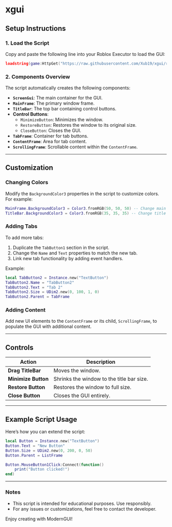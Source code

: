 # xgui

## Setup Instructions

### 1. Load the Script
Copy and paste the following line into your Roblox Executor to load the GUI:
```lua
loadstring(game:HttpGet("https://raw.githubusercontent.com/Xub19/xgui/refs/heads/main/xman.lua"))()
```

### 2. Components Overview
The script automatically creates the following components:
- **`ScreenGui`**: The main container for the GUI.
- **`MainFrame`**: The primary window frame.
- **`TitleBar`**: The top bar containing control buttons.
- **Control Buttons**: 
  - `MinimizeButton`: Minimizes the window.
  - `RestoreButton`: Restores the window to its original size.
  - `CloseButton`: Closes the GUI.
- **`TabFrame`**: Container for tab buttons.
- **`ContentFrame`**: Area for tab content.
- **`ScrollingFrame`**: Scrollable content within the `ContentFrame`.

---

## Customization

### Changing Colors
Modify the `BackgroundColor3` properties in the script to customize colors. For example:
```lua
MainFrame.BackgroundColor3 = Color3.fromRGB(50, 50, 50) -- Change main frame color
TitleBar.BackgroundColor3 = Color3.fromRGB(35, 35, 35) -- Change title bar color
```

### Adding Tabs
To add more tabs:
1. Duplicate the `TabButton1` section in the script.
2. Change the `Name` and `Text` properties to match the new tab.
3. Link new tab functionality by adding event handlers.

Example:
```lua
local TabButton2 = Instance.new("TextButton")
TabButton2.Name = "TabButton2"
TabButton2.Text = "Tab 2"
TabButton2.Size = UDim2.new(0, 100, 1, 0)
TabButton2.Parent = TabFrame
```

### Adding Content
Add new UI elements to the `ContentFrame` or its child, `ScrollingFrame`, to populate the GUI with additional content.

---

## Controls

| Action             | Description                                |
|--------------------|--------------------------------------------|
| **Drag TitleBar**  | Moves the window.                         |
| **Minimize Button**| Shrinks the window to the title bar size.  |
| **Restore Button** | Restores the window to full size.          |
| **Close Button**   | Closes the GUI entirely.                  |

---

## Example Script Usage
Here’s how you can extend the script:
```lua
local Button = Instance.new("TextButton")
Button.Text = "New Button"
Button.Size = UDim2.new(0, 200, 0, 50)
Button.Parent = ListFrame

Button.MouseButton1Click:Connect(function()
    print("Button clicked!")
end)
```

---

### Notes
- This script is intended for educational purposes. Use responsibly.
- For any issues or customizations, feel free to contact the developer.

Enjoy creating with ModernGUI!
